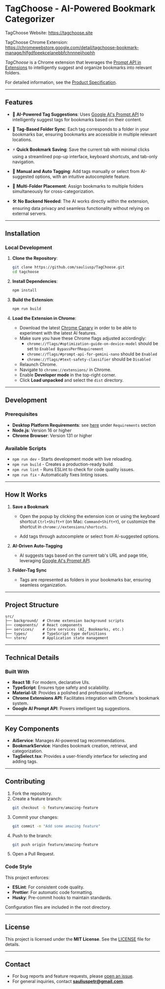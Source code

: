 # **TagChoose** - AI-Powered Bookmark Categorizer

TagChoose Website: https://tagchoose.site

TagChoose Chrome Extension: https://chromewebstore.google.com/detail/tagchoose-bookmark-manage/hlfgdfpeekcelanebbfchnnneijhophh

_TagChoose_ is a Chrome extension that leverages the [Prompt API in Extensions](https://developer.chrome.com/docs/extensions/ai/prompt-api) to intelligently suggest and organize bookmarks into relevant folders.

For detailed information, see the [Product Specification](PRODUCT_SPEC.md).

---

## **Features**

- 🤖 **AI-Powered Tag Suggestions**: Uses [Google AI's Prompt API](https://developer.chrome.com/docs/extensions/ai/prompt-api) to intelligently suggest tags for bookmarks based on their content.

- 📂 **Tag-Based Folder Sync**: Each tag corresponds to a folder in your bookmarks bar, ensuring bookmarks are accessible in multiple relevant locations.

- ⚡ **Quick Bookmark Saving**: Save the current tab with minimal clicks using a streamlined pop-up interface, keyboard shortcuts, and tab-only navigation.

- 📝 **Manual and Auto Tagging**: Add tags manually or select from AI-suggested options, with an intuitive autocomplete feature.

- 🔄 **Multi-Folder Placement**: Assign bookmarks to multiple folders simultaneously for cross-categorization.

- 🛠️ **No Backend Needed**: The AI works directly within the extension, ensuring data privacy and seamless functionality without relying on external servers.

---

## **Installation**

### **Local Development**

1. **Clone the Repository**:

   ```bash
   git clone https://github.com/sauliusp/TagChoose.git
   cd tagchoose
   ```

2. **Install Dependencies**:

   ```bash
   npm install
   ```

3. **Build the Extension**:

   ```bash
   npm run build
   ```

4. **Load the Extension in Chrome**:
   - Download the latest [Chrome Canary](https://www.google.com/chrome/canary/) in order to be able to experiment with the latest AI features.
   - Make sure you have these Chrome flags adjusted accordingly:
     - `chrome://flags/#optimization-guide-on-device-model` should be set to `Enabled BypassPerfRequirement`
     - `chrome://flags/#prompt-api-for-gemini-nano` should be `Enabled`
     - `chrome://flags/#text-safety-classifier` should be `Disabled`
   - Relaunch Chrome.
   - Navigate to `chrome://extensions/` in Chrome.
   - Enable **Developer mode** in the top-right corner.
   - Click **Load unpacked** and select the `dist` directory.

---

## **Development**

### **Prerequisites**

- **Desktop Platform Requirements**: see [here](https://docs.google.com/document/d/1VG8HIyz361zGduWgNG7R_R8Xkv0OOJ8b5C9QKeCjU0c/edit?tab=t.0#heading=h.cwc2ewfrtynq) under `Requirements` section
- **Node.js**: Version 16 or higher
- **Chrome Browser**: Version 131 or higher

### **Available Scripts**

- `npm run dev` - Starts development mode with live reloading.
- `npm run build` - Creates a production-ready build.
- `npm run lint` - Runs ESLint to check for code quality issues.
- `npm run fix` - Automatically fixes linting issues.

---

## **How It Works**

1. **Save a Bookmark**

   - Open the popup by clicking the extension icon or using the keyboard shortcut `Ctrl+Shift+Y` (on Mac: `Command+Shift+Y`), or customize the shortcut in `chrome://extensions/shortcuts`.

   - Add tags through autocomplete or select from AI-suggested options.

2. **AI-Driven Auto-Tagging**

   - AI suggests tags based on the current tab's URL and page title, leveraging [Google AI's Prompt API](https://developer.chrome.com/docs/extensions/ai/prompt-api).

3. **Folder-Tag Sync**
   - Tags are represented as folders in your bookmarks bar, ensuring seamless organization.

---

## **Project Structure**

```plaintext
src/
├── background/  # Chrome extension background scripts
├── components/  # React components
├── services/    # Core services (AI, Bookmarks, etc.)
├── types/       # TypeScript type definitions
└── store/       # Application state management
```

---

## **Technical Details**

### **Built With**

- **React 18**: For modern, declarative UIs.
- **TypeScript**: Ensures type safety and scalability.
- **Material-UI**: Provides a polished and professional interface.
- **Chrome Extensions API**: Facilitates integration with Chrome's bookmark system.
- **Google AI Prompt API**: Powers intelligent tag suggestions.

---

## **Key Components**

- **AiService**: Manages AI-powered tag recommendations.
- **BookmarkService**: Handles bookmark creation, retrieval, and categorization.
- **TagSelect.tsx**: Provides a user-friendly interface for selecting and adding tags.

---

## **Contributing**

1. Fork the repository.
2. Create a feature branch:
   ```bash
   git checkout -b feature/amazing-feature
   ```
3. Commit your changes:
   ```bash
   git commit -m "Add some amazing feature"
   ```
4. Push to the branch:
   ```bash
   git push origin feature/amazing-feature
   ```
5. Open a Pull Request.

### **Code Style**

This project enforces:

- **ESLint**: For consistent code quality.
- **Prettier**: For automatic code formatting.
- **Husky**: Pre-commit hooks to maintain standards.

Configuration files are included in the root directory.

---

## **License**

This project is licensed under the **MIT License**. See the [LICENSE](LICENSE.md) file for details.

---

## **Contact**

- For bug reports and feature requests, please [open an issue](https://github.com/sauliusp/TagChoose/issues).
- For general inquiries, contact **sauliuspetr@gmail.com**.
